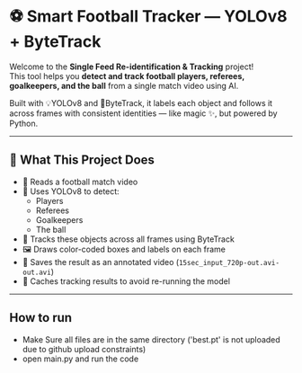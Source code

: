 # ⚽ Smart Football Tracker — YOLOv8 + ByteTrack

Welcome to the **Single Feed Re-identification & Tracking** project!  
This tool helps you **detect and track football players, referees, goalkeepers, and the ball** from a single match video using AI.

Built with 💡YOLOv8 and 🔁ByteTrack, it labels each object and follows it across frames with consistent identities — like magic ✨, but powered by Python.

---

## 🚀 What This Project Does

- 🎥 Reads a football match video
- 🧠 Uses YOLOv8 to detect:
  - Players
  - Referees
  - Goalkeepers
  - The ball
- 🔄 Tracks these objects across all frames using ByteTrack
- 🖼️ Draws color-coded boxes and labels on each frame
- 💾 Saves the result as an annotated video (`15sec_input_720p-out.avi-out.avi`)
- 🧠 Caches tracking results to avoid re-running the model

---
## How to run
- Make Sure all files are in the same directory ('best.pt' is not uploaded due to github upload constraints)
- open main.py and run the code 


